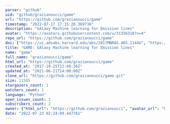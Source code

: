 ```yaml
---
parser: "github"
uid: "github/grazianoucci/game"
url: "https://github.com/grazianoucci/game"
timestamp: "2022-07-17 17:15:20.369736"
description: "GAlaxy Machine learning for Emission lines"
avatar: "https://avatars.githubusercontent.com/u/31356318?v=4"
repo_url: "https://github.com/grazianoucci/game"
doi: ["https://ui.adsabs.harvard.edu/abs/2017MNRAS.465.1144U", "https://ui.adsabs.harvard.edu/abs/2019ascl.soft12012U/abstract"]
title: "GAME: GAlaxy Machine learning for Emission lines"
name: "game"
full_name: "grazianoucci/game"
html_url: "https://github.com/grazianoucci/game"
created_at: "2017-10-25T12:48:36Z"
updated_at: "2021-06-21T14:00:00Z"
clone_url: "https://github.com/grazianoucci/game.git"
size: 11585
stargazers_count: 1
watchers_count: 1
language: "Python"
open_issues_count: 1
subscribers_count: 2
owner: {"html_url": "https://github.com/grazianoucci", "avatar_url": "https://avatars.githubusercontent.com/u/31356318?v=4", "login": "grazianoucci", "type": "User"}
date: "2022-07-23 02:24:09.447761"
---
```

